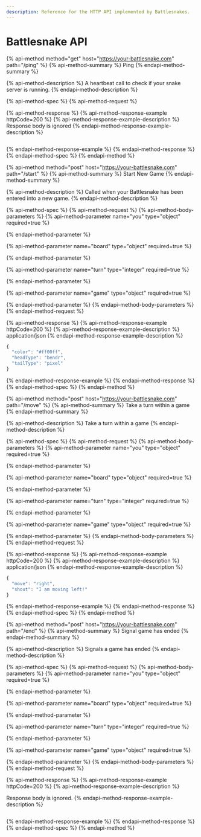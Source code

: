 ```yaml
---
description: Reference for the HTTP API implemented by Battlesnakes.
---
```


# Battlesnake API

{% api-method method="get" host="https://your-battlesnake.com" path="/ping" %}
{% api-method-summary %}
Ping
{% endapi-method-summary %}

{% api-method-description %}
A heartbeat call to check if your snake server is running.
{% endapi-method-description %}

{% api-method-spec %}
{% api-method-request %}

{% api-method-response %}
{% api-method-response-example httpCode=200 %}
{% api-method-response-example-description %}
Response body is ignored
{% endapi-method-response-example-description %}

```

```
{% endapi-method-response-example %}
{% endapi-method-response %}
{% endapi-method-spec %}
{% endapi-method %}

{% api-method method="post" host="https://your-battlesnake.com" path="/start" %}
{% api-method-summary %}
Start New Game
{% endapi-method-summary %}

{% api-method-description %}
Called when your Battlesnake has been entered into a new game.
{% endapi-method-description %}

{% api-method-spec %}
{% api-method-request %}
{% api-method-body-parameters %}
{% api-method-parameter name="you" type="object" required=true %}

{% endapi-method-parameter %}

{% api-method-parameter name="board" type="object" required=true %}

{% endapi-method-parameter %}

{% api-method-parameter name="turn" type="integer" required=true %}

{% endapi-method-parameter %}

{% api-method-parameter name="game" type="object" required=true %}

{% endapi-method-parameter %}
{% endapi-method-body-parameters %}
{% endapi-method-request %}

{% api-method-response %}
{% api-method-response-example httpCode=200 %}
{% api-method-response-example-description %}
application/json
{% endapi-method-response-example-description %}

```javascript
{
  "color": "#ff00ff",
  "headType": "bendr",
  "tailType": "pixel"
}
```
{% endapi-method-response-example %}
{% endapi-method-response %}
{% endapi-method-spec %}
{% endapi-method %}

{% api-method method="post" host="https://your-battlesnake.com" path="/move" %}
{% api-method-summary %}
Take a turn within a game
{% endapi-method-summary %}

{% api-method-description %}
Take a turn within a game
{% endapi-method-description %}

{% api-method-spec %}
{% api-method-request %}
{% api-method-body-parameters %}
{% api-method-parameter name="you" type="object" required=true %}

{% endapi-method-parameter %}

{% api-method-parameter name="board" type="object" required=true %}

{% endapi-method-parameter %}

{% api-method-parameter name="turn" type="integer" required=true %}

{% endapi-method-parameter %}

{% api-method-parameter name="game" type="object" required=true %}

{% endapi-method-parameter %}
{% endapi-method-body-parameters %}
{% endapi-method-request %}

{% api-method-response %}
{% api-method-response-example httpCode=200 %}
{% api-method-response-example-description %}
application/json
{% endapi-method-response-example-description %}

```javascript
{
  "move": "right", 
  "shout": "I am moving left!"
}
```
{% endapi-method-response-example %}
{% endapi-method-response %}
{% endapi-method-spec %}
{% endapi-method %}

{% api-method method="post" host="https://your-battlesnake.com" path="/end" %}
{% api-method-summary %}
Signal game has ended
{% endapi-method-summary %}

{% api-method-description %}
Signals a game has ended
{% endapi-method-description %}

{% api-method-spec %}
{% api-method-request %}
{% api-method-body-parameters %}
{% api-method-parameter name="you" type="object" required=true %}

{% endapi-method-parameter %}

{% api-method-parameter name="board" type="object" required=true %}

{% endapi-method-parameter %}

{% api-method-parameter name="turn" type="integer" required=true %}

{% endapi-method-parameter %}

{% api-method-parameter name="game" type="object" required=true %}

{% endapi-method-parameter %}
{% endapi-method-body-parameters %}
{% endapi-method-request %}

{% api-method-response %}
{% api-method-response-example httpCode=200 %}
{% api-method-response-example-description %}
  
Response body is ignored.
{% endapi-method-response-example-description %}

```

```
{% endapi-method-response-example %}
{% endapi-method-response %}
{% endapi-method-spec %}
{% endapi-method %}

